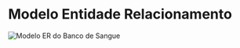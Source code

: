 # Modelo Entidade Relacionamento

![Modelo ER do Banco de Sangue](<https://github.com/wanessabezerra/Gerenciamento-de-Banco-de-Sangue/commit/e1886833c17469f6a12c2d82c601e9fe39238fab>)
